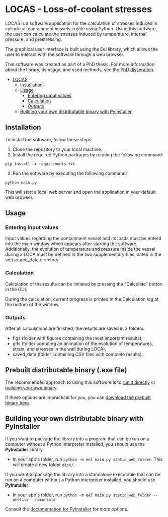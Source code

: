 # LOCAS - Loss-of-coolant stresses

LOCAS is a software application for the calculation of stresses induced in cylindrical containment vessels create using Python.
Using this software, the user can calculate the stresses induced by temperature, internal pressure, and prestressing.

The graphical user interface is built using the Eel library, which allows the user to interact with the software through a web browser.

This software was created as part of a PhD thesis.
For more information about the library, its usage, and used methods, see the [PhD disseration](https://dspace.cvut.cz/handle/10467/118501). 

<!-- TOC -->
- [LOCAS](#locas---loss-of-coolant-stresses)
  - [Installation](#installation)
  - [Usage](#usage)
    - [Entering input values](#entering-input-values)
    - [Calculation](#calculation)
    - [Outputs](#outputs)
  - [Building your own distributable binary with PyInstaller](#building-your-own-distributable-binary-with-pyinstaller)
<!-- /TOC -->

## Installation

To install the software, follow these steps:

1. Clone the repository to your local machine.
2. Install the required Python packages by running the following command:

```shell
pip install -r requirements.txt
```

3. Run the software by executing the following command:

```shell
python main.py
```

This will start a local web server and open the application in your default web browser.

## Usage

### Entering input values

Input values regarding the containment vessel and its loads must be enterd into the main window which appears after starting the software.
Additionally, the evolution of temperature and pressure inside the vessel during a LOCA must be defined in the two supplementary files loated in the src/source_data directory.

### Calculation

Calculation of the results can be initiated by pressing the "Calculate" button in the GUI.

During the calculation, current progress is printed in the Calculation log at the bottom of the window.

### Outputs

After all calculations are finished,
the results are saved in 3 folders:
- figs (folder with figures containing the most important results),
- gifs (folder contating an animation of the evolution of temperatures, strain, and stresses in the wall during LOCA),
- saved_data (folder containing CSV files with complete results).


## Prebuilt distributable binary (.exe file)

The recommended approach to using this software is to [run it directly](#installation) or [building your own binary](#building-your-own-distributable-binary-with-pyinstaller).

If these options are impractical for you, you can [download the prebuilt binary here](https://people.fsv.cvut.cz/www/holanjak/software/locas/). 


## Building your own distributable binary with PyInstaller

If you want to package the library into a program that can be run on a computer without a Python interpreter installed,
you should use the **PyInstaller** library. 
- In your app's folder, run `python -m eel main.py static_web_folder`. This will create a new folder `dist/`.

If you want to package the library into a standalone executable that can be run on a computer without a Python interpreter installed,
you should use **PyInstaller**.
- In your app's folder, run `python -m eel main.py static_web_folder --onefile --noconsole`

Consult the [documentation for PyInstaller](http://PyInstaller.readthedocs.io/en/stable/) for more options.









